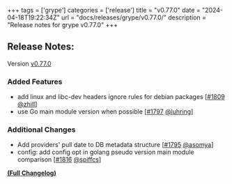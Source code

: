 +++
tags = ['grype']
categories = ['release']
title = "v0.77.0"
date = "2024-04-18T19:22:34Z"
url = "docs/releases/grype/v0.77.0/"
description = "Release notes for grype v0.77.0"
+++

## Release Notes:
Version [v0.77.0](https://github.com/anchore/grype/releases/tag/v0.77.0)

### Added Features

- add linux and libc-dev headers ignore rules for debian packages [[#1809](https://github.com/anchore/grype/pull/1809) [@zhill](https://github.com/zhill)]
- use Go main module version when possible [[#1797](https://github.com/anchore/grype/pull/1797) [@luhring](https://github.com/luhring)]

### Additional Changes

- Add providers' pull date to DB metadata structure [[#1795](https://github.com/anchore/grype/pull/1795) [@asomya](https://github.com/asomya)]
- config: add config opt in golang pseudo version main module comparison [[#1816](https://github.com/anchore/grype/pull/1816) [@spiffcs](https://github.com/spiffcs)]

**[(Full Changelog)](https://github.com/anchore/grype/compare/v0.76.0...v0.77.0)**
